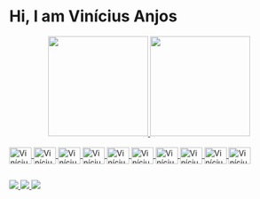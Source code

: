 # Hi, I am Vinícius Anjos

<div align="center">
  <a href="https://github.com/Vianjus">
  <img height="180em" src="https://github-readme-stats.vercel.app/api?username=Vianjus&show_icons=true&theme=omni&include_all_commits=true&count_private=true"/>
  <img height="180em" src="https://github-readme-stats.vercel.app/api/top-langs/?username=Vianjus&layout=compact&langs_count=7&theme=omni"/>
</div>
 
<div style="display: inline_block"><br>
  <img align="center" alt="Vinícius-C" height="30" width="40" src="https://icons8.com.br/icon/40670/programa%C3%A7%C3%A3o-c">
  <img align="center" alt="Vinícius-Wp" height="30" width="40" src="https://www.flaticon.com/br/icone-gratis/c-_6132222?term=c&page=1&position=1&origin=search&related_id=6132222">
  <img align="center" alt="Vinícius-Wp" height="30" width="40" src="https://icons8.com.br/icon/20909/html-5">
  <img align="center" alt="Vinícius-Wp" height="30" width="40" src="https://icons8.com.br/icon/21278/css3">
  <img align="center" alt="Vinícius-Wp" height="30" width="40" src="https://icons8.com.br/icon/108784/javascript">
  <img align="center" alt="Vinícius-Wp" height="30" width="40" src="https://icons8.com.br/icon/13679/logo-java-coffee-cup">
  <img align="center" alt="Vinícius-Wp" height="30" width="40" src="https://icons8.com.br/icon/13664/wordpress">
  <img align="center" alt="Vinícius-Wp" height="30" width="40" src="https://icons8.com.br/icon/lAWjO4LexGga/canva">
  <img align="center" alt="Vinícius-Wp" height="30" width="40" src="https://icons8.com.br/icon/zfHRZ6i1Wg0U/figma">
  <img align="center" alt="Vinícius-Wp" height="30" width="40" src="https://icons8.com.br/icon/b4Y5rs3iBGqE/gimp">
</div>
 
## 

<div style="display: inline-block">
 <a href="mailto:vianjus15nunes@gmail.com">
  <img src="https://img.shields.io/badge/Gmail-D14836?style=for-the-badge&logo=gmail&logoColor=white" />
 </a>
 <a href="https://instagram.com/vinicius_anjus">
  <img src="https://img.shields.io/badge/Instagram-E4405F?style=for-the-badge&logo=instagram&logoColor=white" />
 </a>
  <a href="https://linkedin.com/in/Vianjus">
  <img src="https://img.shields.io/badge/LinkedIn-0077B5?style=for-the-badge&logo=linkedin&logoColor=white" />
 </a>
</div>
